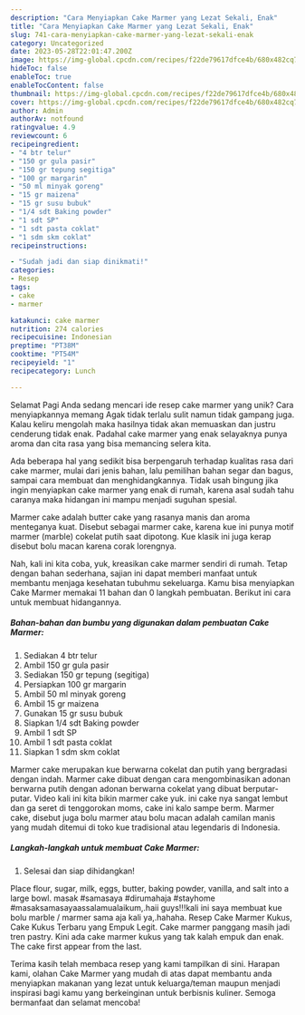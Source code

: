 ```yaml
---
description: "Cara Menyiapkan Cake Marmer yang Lezat Sekali, Enak"
title: "Cara Menyiapkan Cake Marmer yang Lezat Sekali, Enak"
slug: 741-cara-menyiapkan-cake-marmer-yang-lezat-sekali-enak
category: Uncategorized
date: 2023-05-28T22:01:47.200Z
image: https://img-global.cpcdn.com/recipes/f22de79617dfce4b/680x482cq70/cake-marmer-foto-resep-utama.jpg
hideToc: false
enableToc: true
enableTocContent: false
thumbnail: https://img-global.cpcdn.com/recipes/f22de79617dfce4b/680x482cq70/cake-marmer-foto-resep-utama.jpg
cover: https://img-global.cpcdn.com/recipes/f22de79617dfce4b/680x482cq70/cake-marmer-foto-resep-utama.jpg
author: Admin
authorAv: notfound
ratingvalue: 4.9
reviewcount: 6
recipeingredient:
- "4 btr telur"
- "150 gr gula pasir"
- "150 gr tepung segitiga"
- "100 gr margarin"
- "50 ml minyak goreng"
- "15 gr maizena"
- "15 gr susu bubuk"
- "1/4 sdt Baking powder"
- "1 sdt SP"
- "1 sdt pasta coklat"
- "1 sdm skm coklat"
recipeinstructions:

- "Sudah jadi dan siap dinikmati!"
categories:
- Resep
tags:
- cake
- marmer

katakunci: cake marmer 
nutrition: 274 calories
recipecuisine: Indonesian
preptime: "PT38M"
cooktime: "PT54M"
recipeyield: "1"
recipecategory: Lunch

---
```



Selamat Pagi Anda sedang mencari ide resep cake marmer yang unik? Cara menyiapkannya memang Agak tidak terlalu sulit namun tidak gampang juga. Kalau keliru mengolah maka hasilnya tidak akan memuaskan dan justru cenderung tidak enak. Padahal cake marmer yang enak selayaknya punya aroma dan cita rasa yang bisa memancing selera kita.


Ada beberapa hal yang sedikit bisa berpengaruh terhadap kualitas rasa dari cake marmer, mulai dari jenis bahan, lalu pemilihan bahan segar dan bagus, sampai cara membuat dan menghidangkannya. Tidak usah bingung jika ingin menyiapkan cake marmer yang enak di rumah, karena asal sudah tahu caranya maka hidangan ini mampu menjadi suguhan spesial.

Marmer cake adalah butter cake yang rasanya manis dan aroma menteganya kuat. Disebut sebagai marmer cake, karena kue ini punya motif marmer (marble) cokelat putih saat dipotong. Kue klasik ini juga kerap disebut bolu macan karena corak lorengnya.


Nah, kali ini kita coba, yuk, kreasikan cake marmer sendiri di rumah. Tetap dengan bahan sederhana, sajian ini dapat memberi manfaat untuk membantu menjaga kesehatan tubuhmu sekeluarga. Kamu bisa menyiapkan Cake Marmer memakai 11 bahan dan 0 langkah pembuatan. Berikut ini cara untuk membuat hidangannya.

<!--inarticleads1-->

##### Bahan-bahan dan bumbu yang digunakan dalam pembuatan Cake Marmer:

1. Sediakan 4 btr telur
1. Ambil 150 gr gula pasir
1. Sediakan 150 gr tepung (segitiga)
1. Persiapkan 100 gr margarin
1. Ambil 50 ml minyak goreng
1. Ambil 15 gr maizena
1. Gunakan 15 gr susu bubuk
1. Siapkan 1/4 sdt Baking powder
1. Ambil 1 sdt SP
1. Ambil 1 sdt pasta coklat
1. Siapkan 1 sdm skm coklat


Marmer cake merupakan kue berwarna cokelat dan putih yang bergradasi dengan indah. Marmer cake dibuat dengan cara mengombinasikan adonan berwarna putih dengan adonan berwarna cokelat yang dibuat berputar-putar. Video kali ini kita bikin marmer cake yuk. ini cake nya sangat lembut dan ga seret di tenggorokan moms, cake ini kalo sampe berm. Marmer cake, disebut juga bolu marmer atau bolu macan adalah camilan manis yang mudah ditemui di toko kue tradisional atau legendaris di Indonesia. 

<!--inarticleads2-->

##### Langkah-langkah untuk membuat Cake Marmer:


1. Selesai dan siap dihidangkan!

Place flour, sugar, milk, eggs, butter, baking powder, vanilla, and salt into a large bowl. masak #samasaya #dirumahaja #stayhome #masaksamasayaassalamualaikum,.haii guys!!!kali ini saya membuat kue bolu marble / marmer sama aja kali ya,.hahaha. Resep Cake Marmer Kukus, Cake Kukus Terbaru yang Empuk Legit. Cake marmer panggang masih jadi tren pastry. Kini ada cake marmer kukus yang tak kalah empuk dan enak. The cake first appear from the last. 

Terima kasih telah membaca resep yang kami tampilkan di sini. Harapan kami, olahan Cake Marmer yang mudah di atas dapat membantu anda menyiapkan makanan yang lezat untuk keluarga/teman maupun menjadi inspirasi bagi kamu yang berkeinginan untuk berbisnis kuliner. Semoga bermanfaat dan selamat mencoba!
